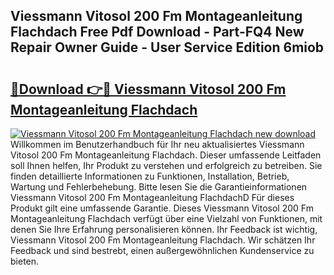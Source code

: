 ## Viessmann Vitosol 200 Fm Montageanleitung Flachdach Free Pdf Download - Part-FQ4 New Repair Owner Guide - User Service Edition 6miob

# <h2><a href="http://df7llc4.blite.top/?on=Viessmann+Vitosol+200+Fm+Montageanleitung+Flachdach">🔗Download 👉🔴 Viessmann Vitosol 200 Fm Montageanleitung Flachdach</a></h2>

[![Viessmann Vitosol 200 Fm Montageanleitung Flachdach new download](https://i.imgur.com/lujVjoI.png)](http://df7llc4.blite.top/?on=Viessmann+Vitosol+200+Fm+Montageanleitung+Flachdach)
Willkommen im Benutzerhandbuch für Ihr neu aktualisiertes Viessmann Vitosol 200 Fm Montageanleitung Flachdach. Dieser umfassende Leitfaden soll Ihnen helfen, Ihr Produkt zu verstehen und erfolgreich zu betreiben. Sie finden detaillierte Informationen zu Funktionen, Installation, Betrieb, Wartung und Fehlerbehebung. Bitte lesen Sie die Garantieinformationen Viessmann Vitosol 200 Fm Montageanleitung FlachdachD Für dieses Produkt gilt eine umfassende Garantie. Dieses Viessmann Vitosol 200 Fm Montageanleitung Flachdach verfügt über eine Vielzahl von Funktionen, mit denen Sie Ihre Erfahrung personalisieren können. Ihr Feedback ist wichtig, Viessmann Vitosol 200 Fm Montageanleitung Flachdach. Wir schätzen Ihr Feedback und sind bestrebt, einen außergewöhnlichen Kundenservice zu bieten.
